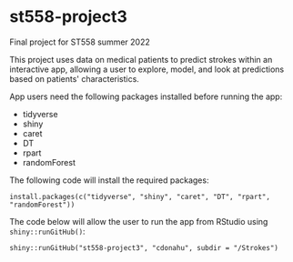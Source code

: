 # st558-project3
Final project for ST558 summer 2022


This project uses data on medical patients to predict strokes within an interactive app, allowing a user to explore, model, and look at predictions based on patients' characteristics. 

App users need the following packages installed before running the app:  
- tidyverse  
- shiny  
- caret  
- DT  
- rpart  
- randomForest


The following code will install the required packages:  
```
install.packages(c("tidyverse", "shiny", "caret", "DT", "rpart", "randomForest"))
```

The code below will allow the user to run the app from RStudio using `shiny::runGitHub()`:  
```
shiny::runGitHub("st558-project3", "cdonahu", subdir = "/Strokes")
```